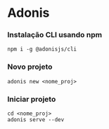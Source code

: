 # Adonis
### Instalação CLI usando npm
`npm i -g @adonisjs/cli`

### Novo projeto
`adonis new <nome_proj>`

### Iniciar projeto
```
cd <nome_proj>
adonis serve --dev
```
